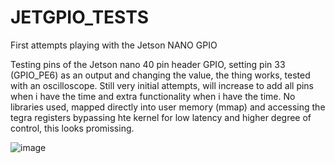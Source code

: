 # JETGPIO_TESTS
First attempts playing with the Jetson NANO GPIO

Testing pins of the Jetson nano 40 pin header GPIO, setting pin 33 (GPIO_PE6) as an output and changing the value, the thing works, tested with an oscilloscope. Still very initial attempts, will increase to add all pins when i have the time and extra functionality when i have the time.
No libraries used, mapped directly into user memory (mmap) and accessing the tegra registers bypassing hte kernel for low latency and higher degree of control, this looks promissing.


![image](https://user-images.githubusercontent.com/47650457/164944685-6fb50d38-ee48-4e68-86cd-bb8d47e4dcee.png)




